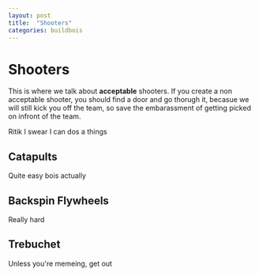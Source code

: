 ```yaml
---
layout: post
title:  "Shooters"
categories: buildbois
---
```


# Shooters

This is where we talk about **acceptable** shooters. If you create a non acceptable shooter, you should find a door and go thorugh it, becasue we will still kick you off the team, so save the embarassment of getting picked on infront of the team.

Ritik I swear I can dos a things

## Catapults
Quite easy bois actually

## Backspin Flywheels
Really hard

## Trebuchet
Unless you're memeing, get out


